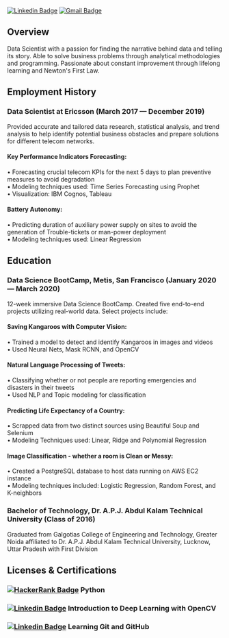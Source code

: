[![Linkedin Badge](https://i.imgur.com/USA1bgH.png?1)](https://www.linkedin.com/in/vijayendra-vashisth/)
[![Gmail Badge](https://i.imgur.com/cHzBpTN.jpg?1)](mailto:vijayendraaryan@gmail.com)
## Overview
Data Scientist with a passion for finding the narrative behind data and telling its story. Able to solve business problems through analytical methodologies and programming. Passionate about constant improvement through lifelong learning and Newton's First Law.

## Employment History
### Data Scientist at Ericsson (March 2017 — December 2019)
Provided accurate and tailored data research, statistical analysis, and trend analysis to help identify potential business obstacles and prepare solutions for different telecom networks.
#### Key Performance Indicators Forecasting:
• Forecasting crucial telecom KPIs for the next 5 days to plan preventive measures to avoid degradation
<br>• Modeling techniques used: Time Series Forecasting using Prophet
<br>• Visualization: IBM Cognos, Tableau
#### Battery Autonomy:
• Predicting duration of auxiliary power supply on sites to avoid the generation of Trouble-tickets or man-power deployment
<br>• Modeling techniques used: Linear Regression

## Education
### Data Science BootCamp, Metis, San Francisco (January 2020 — March 2020)
12-week immersive Data Science BootCamp. Created five end-to-end projects utilizing real-world data. Select projects include:
#### Saving Kangaroos with Computer Vision:
• Trained a model to detect and identify Kangaroos in images and videos
<br>• Used Neural Nets, Mask RCNN, and OpenCV
#### Natural Language Processing of Tweets:
• Classifying whether or not people are reporting emergencies and disasters in their tweets
<br>• Used NLP and Topic modeling for classification
#### Predicting Life Expectancy of a Country:
• Scrapped data from two distinct sources using Beautiful Soup and Selenium
<br>• Modeling Techniques used: Linear, Ridge and Polynomial Regression
#### Image Classification - whether a room is Clean or Messy:
• Created a PostgreSQL database to host data running on AWS EC2 instance
<br>• Modeling techniques included: Logistic Regression, Random Forest, and K-neighbors

### Bachelor of Technology, Dr. A.P.J. Abdul Kalam Technical University (Class of 2016)
Graduated from Galgotias College of Engineering and Technology, Greater Noida affiliated to Dr. A.P.J. Abdul Kalam Technical University, Lucknow, Uttar Pradesh with First Division

## Licenses & Certifications
### [![HackerRank Badge](https://i.imgur.com/RcaN4dc.jpg)](https://www.hackerrank.com/certificates/bcf6554fbd52) Python
### [![Linkedin Badge](https://i.imgur.com/8e4Gc7f.png)](https://www.linkedin.com/in/vijayendra-vashisth/) Introduction to Deep Learning with OpenCV
### [![Linkedin Badge](https://i.imgur.com/8e4Gc7f.png)](https://www.linkedin.com/in/vijayendra-vashisth/) Learning Git and GitHub
